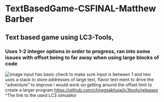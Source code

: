 # TextBasedGame-CSFINAL-Matthew Barber
## Text based game using LC3-Tools, 
### Uses 1-2 integer options in order to progress, ran into some issues with offset being to far away when using large blocks of code
![image](https://github.com/user-attachments/assets/9815387f-a3ae-4dcb-83ff-86a884154e3b)
input has basic check to make sure input is between 1 and two
uses a stack to store addresses of large text, flavor text ment to drive the "adventure"
to improve i would work on getting around the offset limit to create a larger program
https://github.com/chiragsakhuja/lc3tools/releases
^The link to the used LC3 simulator
